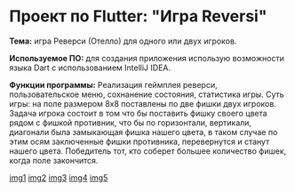 Проект по Flutter: "Игра Reversi"
==========================================
**Тема:** игра Реверси (Отелло) для одного или двух игроков.

**Используемое ПО:** для создания приложения использую возможности языка Dart с использованием IntelliJ IDEA.

**Функции программы:** Реализация геймплея реверси, пользовательское меню, сохнанение состояния, статистика игры. Суть игры: на поле размером 8x8 поставлены по две фишки двух игроков. Задача игрока состоит в том что бы поставить фишку своего цвета рядом с фишкой противник, что бы по горизонтали, вертикали, диагонали была замыкающая фишка нашего цвета, в таком случае по этим осям заключенные фишки противника, перевернутся и станут нашего цвета. Победитель тот, кто соберет большее количество фишек, когда поле закончится. 

[img1](https://github.com/KateSema2000/FlutterGameReversi/blob/master/images/photo_1.jpg)
[img2](https://github.com/KateSema2000/FlutterGameReversi/blob/master/images/photo_2.jpg)
[img3](https://github.com/KateSema2000/FlutterGameReversi/blob/master/images/photo_3.jpg)
[img4](https://github.com/KateSema2000/FlutterGameReversi/blob/master/images/photo_4.jpg)
[img5](https://github.com/KateSema2000/FlutterGameReversi/blob/master/images/photo_5.jpg)
